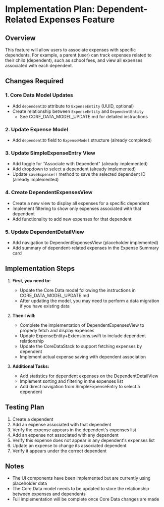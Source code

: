 # Implementation Plan: Dependent-Related Expenses Feature

## Overview

This feature will allow users to associate expenses with specific dependents. For example, a parent (user) can track expenses related to their child (dependent), such as school fees, and view all expenses associated with each dependent.

## Changes Required

### 1. Core Data Model Updates
- Add `dependentID` attribute to `ExpenseEntity` (UUID, optional)
- Create relationship between `ExpenseEntity` and `DependentEntity`
  - See CORE_DATA_MODEL_UPDATE.md for detailed instructions

### 2. Update Expense Model
- Add `dependentID` field to `ExpenseModel` structure (already completed)

### 3. Update SimpleExpenseEntry View
- Add toggle for "Associate with Dependent" (already implemented)
- Add dropdown to select a dependent (already implemented)
- Update `saveExpense()` method to save the selected dependent ID (already implemented)

### 4. Create DependentExpensesView
- Create a new view to display all expenses for a specific dependent
- Implement filtering to show only expenses associated with that dependent
- Add functionality to add new expenses for that dependent

### 5. Update DependentDetailView
- Add navigation to DependentExpensesView (placeholder implemented)
- Add summary of dependent-related expenses in the Expense Summary card

## Implementation Steps

1. **First, you need to:**
   - Update the Core Data model following the instructions in CORE_DATA_MODEL_UPDATE.md
   - After updating the model, you may need to perform a data migration if you have existing data

2. **Then I will:**
   - Complete the implementation of DependentExpensesView to properly fetch and display expenses
   - Update ExpenseEntity+Extensions.swift to include dependent relationship
   - Update the CoreDataStack to support fetching expenses by dependent
   - Implement actual expense saving with dependent association

3. **Additional Tasks:**
   - Add statistics for dependent expenses on the DependentDetailView
   - Implement sorting and filtering in the expenses list
   - Add direct navigation from SimpleExpenseEntry to select a dependent

## Testing Plan

1. Create a dependent
2. Add an expense associated with that dependent
3. Verify the expense appears in the dependent's expenses list
4. Add an expense not associated with any dependent
5. Verify this expense does not appear in any dependent's expenses list
6. Update an expense to change its associated dependent
7. Verify it appears under the correct dependent

## Notes

- The UI components have been implemented but are currently using placeholder data
- The Core Data model needs to be updated to store the relationship between expenses and dependents
- Full implementation will be complete once Core Data changes are made
